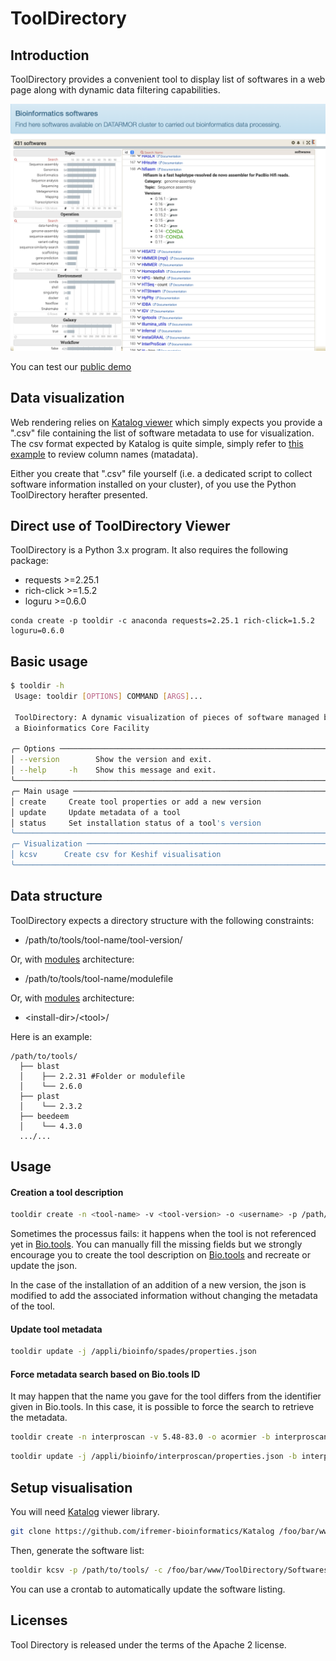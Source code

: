 # ToolDirectory

## Introduction

ToolDirectory provides a convenient tool to display list of softwares in a web page along with dynamic data filtering capabilities.

![Tool Directory](images/tooldirectory.png)

You can test our [public demo](https://ifremer-bioinformatics.github.io/ToolDirectorySample/)

## Data visualization

Web rendering relies on [Katalog viewer](https://github.com/ifremer-bioinformatics/Katalog) which simply expects you provide a ".csv" file containing the list of software metadata to use for visualization. The csv format expected by Katalog is quite simple, simply refer to [this example](https://github.com/ifremer-bioinformatics/Katalog/blob/master/examples/Ifremer-Softwares.csv) to review column names (matadata).

Either you create that ".csv" file yourself (i.e. a dedicated script to collect software information installed on your cluster), of you use the Python ToolDirectory herafter presented.

## Direct use of ToolDirectory Viewer

ToolDirectory is a Python 3.x program. It also requires the following package:

* requests >=2.25.1
* rich-click >=1.5.2
* loguru >=0.6.0

```
conda create -p tooldir -c anaconda requests=2.25.1 rich-click=1.5.2 loguru=0.6.0
```

## Basic usage

```bash
$ tooldir -h
 Usage: tooldir [OPTIONS] COMMAND [ARGS]...                              
                                                                         
 ToolDirectory: A dynamic visualization of pieces of software managed by 
 a Bioinformatics Core Facility                                          
                                                                         
╭─ Options ─────────────────────────────────────────────────────────────╮
│ --version        Show the version and exit.                           │
│ --help     -h    Show this message and exit.                          │
╰───────────────────────────────────────────────────────────────────────╯
╭─ Main usage ──────────────────────────────────────────────────────────╮
│ create     Create tool properties or add a new version                │
│ update     Update metadata of a tool                                  │
│ status     Set installation status of a tool's version                │
╰───────────────────────────────────────────────────────────────────────╯
╭─ Visualization ───────────────────────────────────────────────────────╮
│ kcsv      Create csv for Keshif visualisation                         │
╰───────────────────────────────────────────────────────────────────────╯
```

## Data structure

ToolDirectory expects a directory structure with the following constraints:
- /path/to/tools/tool-name/tool-version/

Or, with [modules](http://modules.sourceforge.net/) architecture:
- /path/to/tools/tool-name/modulefile

Or, with [modules](http://modules.sourceforge.net/) architecture:
- \<install-dir>/\<tool>/<version-module>

Here is an example:

```
/path/to/tools/
  ├── blast
  │    ├── 2.2.31 #Folder or modulefile
  │    └── 2.6.0
  ├── plast
  │    └── 2.3.2
  ├── beedeem
  │    └── 4.3.0
  .../...
```

## Usage
#### Creation a tool description

```bash
tooldir create -n <tool-name> -v <tool-version> -o <username> -p /path/to/tools/
```
Sometimes the processus fails: it happens when the tool is not referenced yet in [Bio.tools](https://bio.tools/). You can manually fill the missing fields  but we strongly encourage you to create the tool description on [Bio.tools](https://bio.tools/) and recreate or update the json.

In the case of the installation of an addition of a new version, the json is modified to add the associated information without changing the metadata of the tool.

#### Update tool metadata
```bash
tooldir update -j /appli/bioinfo/spades/properties.json
```

#### Force metadata search based on Bio.tools ID

It may happen that the name you gave for the tool differs from the identifier given in Bio.tools. In this case, it is possible to force the search to retrieve the metadata.

```bash
tooldir create -n interproscan -v 5.48-83.0 -o acormier -b interproscan_ebi
```
```bash
tooldir update -j /appli/bioinfo/interproscan/properties.json -b interproscan_ebi
```

## Setup visualisation

You will need [Katalog](https://github.com/ifremer-bioinformatics/Katalog) viewer library.


```bash
git clone https://github.com/ifremer-bioinformatics/Katalog /foo/bar/www/ToolDirectory
```

Then, generate the software list:
```bash
tooldir kcsv -p /path/to/tools/ -c /foo/bar/www/ToolDirectory/Softwares.csv

```

You can use a crontab to automatically update the software listing.

## Licenses

Tool Directory is released under the terms of the Apache 2 license.
